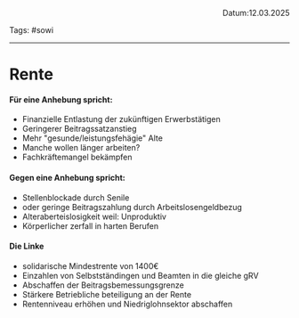 <p align="right">Datum:12.03.2025</p>

Tags: #sowi 

---

#  Rente


#### Für eine Anhebung spricht:
- Finanzielle Entlastung der zukünftigen Erwerbstätigen
- Geringerer Beitragssatzanstieg
- Mehr "gesunde/leistungsfehägie" Alte
- Manche wollen länger arbeiten?
- Fachkräftemangel bekämpfen


#### Gegen eine Anhebung spricht:
- Stellenblockade durch Senile
- oder geringe Beitragszahlung durch Arbeitslosengeldbezug
- Alteraberteislosigkeit weil: Unproduktiv
- Körperlicher zerfall in harten Berufen



#### Die Linke

- solidarische Mindestrente von 1400€
- Einzahlen von Selbstständingen und Beamten in die gleiche gRV
- Abschaffen der Beitragsbemessungsgrenze
- Stärkere Betriebliche beteiligung an der Rente
- Rentenniveau erhöhen und Niedriglohnsektor abschaffen
